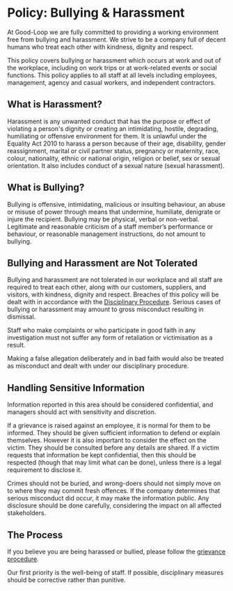 
# Policy: Bullying & Harassment

At Good-Loop we are fully committed to providing a working environment free from bullying and harassment. We strive to be a company full of decent humans who treat each other with kindness, dignity and respect. 

This policy covers bullying or harassment which occurs at work and out of the workplace, including on work trips or at work-related events or social functions. This policy applies to all staff at all levels including employees, management, agency and casual workers, and independent contractors.

## What is Harassment? 

Harassment is any unwanted conduct that has the purpose or effect of violating a person's dignity or creating an intimidating, hostile, degrading, humiliating or offensive environment for them. It is unlawful under the Equality Act 2010 to harass a person because of their age, disability, gender reassignment, marital or civil partner status, pregnancy or maternity, race, colour, nationality, ethnic or national origin, religion or belief, sex or sexual orientation. It also includes conduct of a sexual nature (sexual harassment). 

## What is Bullying?

Bullying is offensive, intimidating, malicious or insulting behaviour, an abuse or misuse of power through means that undermine, humiliate, denigrate or injure the recipient. Bullying may be physical, verbal or non-verbal. Legitimate and reasonable criticism of a staff member’s performance or behaviour, or reasonable management instructions, do not amount to bullying. 

## Bullying and Harassment are Not Tolerated

Bullying and harassment are not tolerated in our workplace and all staff are required to treat each other, along with our customers, suppliers, and visitors, with kindness, dignity and respect. Breaches of this policy will be dealt with in accordance with the [Disciplinary Procedure](disciplinary-procedure.html). Serious cases of bullying or harassment may amount to gross misconduct resulting in dismissal.

Staff who make complaints or who participate in good faith in any investigation must not suffer any form of retaliation or victimisation as a result. 

Making a false allegation deliberately and in bad faith would also be treated as misconduct and dealt with under our disciplinary procedure. 

## Handling Sensitive Information

Information reported in this area should be considered confidential, and managers should act with sensitivity and discretion.

If a grievance is raised against an employee, it is normal for them to be informed. They should be given sufficient information to defend or explain themselves. However it is also important to consider the effect on the victim. They should be consulted before any details are shared. If a victim requests that information be kept confidential, then this should be respected (though that may limit what can be done), unless there is a legal requirement to disclose it.

Crimes should not be buried, and wrong-doers should not simply move on to where they may commit fresh offences. If the company determines that serious misconduct did occur, it may make the information public. Any disclosure should be done carefully, considering the impact on all affected stakeholders.

## The Process 

If you believe you are being harassed or bullied, please follow the [grievance procedure](grievance-procedure.html).

Our first priority is the well-being of staff. If possible, disciplinary measures should be corrective rather than punitive. 
